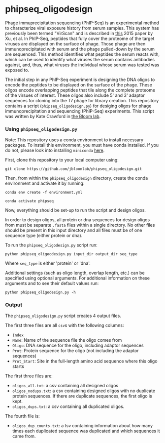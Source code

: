 # phipseq_oligodesign

Phage immuprecipitation sequencing (PhIP-Seq) is an experimental method to characterize viral exposure history from serum samples. 
This system has previously been termed "VirScan" and is described in [this](https://www.ncbi.nlm.nih.gov/pmc/articles/PMC4844011/) 2015 paper by Xu, et al.
In PhIP-Seq, peptides that fully cover the proteome of the target viruses are displayed on the surface of phage.
Those phage are then immunoprecipitated with serum and the phage pulled-down by the serum are sequenced. 
This method identifies what peptides the serum reacts with, which can be used to identify what viruses the serum contains antibodies against, and, thus, what viruses the individual whose serum was tested was exposed to.

The initial step in any PhIP-Seq experiment is designing the DNA oligos to encode the peptides to be displayed on the surface of the phage. 
These oligos encode overlapping peptides that tile along the complete proteome of the virsues of interest.
These oligos also include 5' and 3' adaptor sequences for cloning into the T7 phage for library creation.
This repository contains a script (`phipseq_oligodesign.py`) for desiging oligos for phage immunoprecipitation and sequencing (PhIP-Seq) experiments. 
This script was written by Kate Crawford in [the Bloom lab](https://research.fhcrc.org/bloom/en.html).

### Using `phipseq_oligodesign.py`

Note: This repository uses a conda environment to install necessary packages. 
To install this environment, you must have conda installed. 
If you do not, please look into installing `miniconda` [here](https://docs.conda.io/en/latest/miniconda.html).

First, clone this repository to your local computer using:

    git clone https://github.com/jbloomlab/phipseq_oligodesign.git

Then, from within the `phipseq_oligodesign` directory, create the conda environment and activate it by running:

    conda env create -f environment.yml

    conda activate phipseq

Now, everything should be set-up to run the script and design oligos.

In order to design oligos, all protein or dna sequences for design oligos from must be separate `.fasta` files within a single directory. No other files should be present in this input directory and all files must be of one sequence type (either protein or dna). 

To run the `phipseq_oligodesign.py` script run:
    
    python phipseq_oligoodesign.py input_dir output_dir seq_type

Where `seq_type` is either 'protein' or 'dna'.

Additional settings (such as oligo length, overlap length, etc.) can be specified using optional arguments. For additional information on these arguments and to see their default values run:

    python phipseq_oligodesign.py -h


### Output

The `phipseq_oligodesign.py` script creates 4 output files. 

The first three files are all `csv`s with the following columns:
* `Index`
* `Name`: Name of the sequence file the oligo comes from
* `Oligo`: DNA sequence for the oligo, including adaptor sequences
* `Prot`: Protein sequence for the oligo (not including the adaptor sequences)
* `Prot_Start`: Site in the full-length amino acid sequence where this oligo starts

The first three files are:
* `oligos_all.txt`: a csv containing all designed oligos
* `oligos_nodups.txt`: a csv containing designed oligos with no duplicate protein sequences. If there are duplicate sequences, the first oligo is kept.
* `oligos_dups.txt`: a csv containing all duplicated oligos.

The fourth file is:
* `oligos_dup_counts.txt`: a tsv containing information about how many times each duplicated sequence was duplicated and which sequences it came from.
